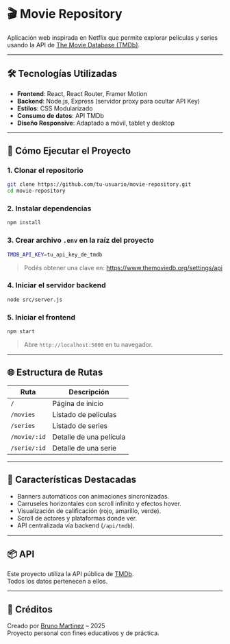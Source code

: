 # 🎬 Movie Repository

Aplicación web inspirada en Netflix que permite explorar películas y series usando la API de [The Movie Database (TMDb)](https://www.themoviedb.org/).

---

## 🛠️ Tecnologías Utilizadas

- **Frontend**: React, React Router, Framer Motion
- **Backend**: Node.js, Express (servidor proxy para ocultar API Key)
- **Estilos**: CSS Modularizado
- **Consumo de datos**: API TMDb
- **Diseño Responsive**: Adaptado a móvil, tablet y desktop

---

## 🚀 Cómo Ejecutar el Proyecto

### 1. Clonar el repositorio

```bash
git clone https://github.com/tu-usuario/movie-repository.git
cd movie-repository
```

### 2. Instalar dependencias

```bash
npm install
```

### 3. Crear archivo `.env` en la raíz del proyecto

```bash
TMDB_API_KEY=tu_api_key_de_tmdb
```

> Podés obtener una clave en: https://www.themoviedb.org/settings/api

### 4. Iniciar el servidor backend

```bash
node src/server.js
```

### 5. Iniciar el frontend

```bash
npm start
```

> Abre `http://localhost:5000` en tu navegador.

---

## 🌐 Estructura de Rutas

| Ruta            | Descripción                        |
|-----------------|------------------------------------|
| `/`             | Página de inicio                   |
| `/movies`       | Listado de películas               |
| `/series`       | Listado de series                  |
| `/movie/:id`    | Detalle de una película            |
| `/serie/:id`    | Detalle de una serie               |

---

## 🧩 Características Destacadas

- Banners automáticos con animaciones sincronizadas.
- Carruseles horizontales con scroll infinito y efectos hover.
- Visualización de calificación (rojo, amarillo, verde).
- Scroll de actores y plataformas donde ver.
- API centralizada vía backend (`/api/tmdb`).

---

## 📦 API

Este proyecto utiliza la API pública de [TMDb](https://www.themoviedb.org/).  
Todos los datos pertenecen a ellos.

---

## 🤝 Créditos

Creado por [Bruno Martinez](https://github.com/BDMUy) – 2025  
Proyecto personal con fines educativos y de práctica.
